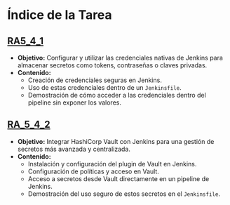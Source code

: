 # Índice de la Tarea

## [RA5_4_1](RA5_4_1/)
- **Objetivo:** Configurar y utilizar las credenciales nativas de Jenkins para almacenar secretos como tokens, contraseñas o claves privadas.
- **Contenido:**
  - Creación de credenciales seguras en Jenkins.
  - Uso de estas credenciales dentro de un `Jenkinsfile`.
  - Demostración de cómo acceder a las credenciales dentro del pipeline sin exponer los valores.

## [RA_5_4_2](RA5_4_2/)
- **Objetivo:** Integrar HashiCorp Vault con Jenkins para una gestión de secretos más avanzada y centralizada.
- **Contenido:**
  - Instalación y configuración del plugin de Vault en Jenkins.
  - Configuración de políticas y acceso en Vault.
  - Acceso a secretos desde Vault directamente en un pipeline de Jenkins.
  - Demostración del uso seguro de estos secretos en el `Jenkinsfile`.
